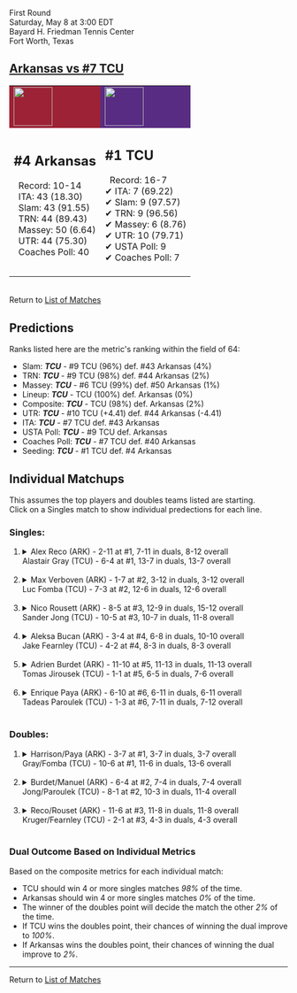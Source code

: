 First Round  
Saturday, May 8 at 3:00 EDT  
Bayard H. Friedman Tennis Center  
Fort Worth, Texas  
## [Arkansas vs #7 TCU](https://www.ncaa.com/game/5833394)  

<table><tr style="background-color: #d9d9d9 !important"><td style="background-color: #9D2235 !important"><img src="https://www.ncaa.com/sites/default/files/images/logos/schools/a/arkansas.70.png" width="70" height="70" /></td><td style="background-color: #582C83 !important"><img src="https://www.ncaa.com/sites/default/files/images/logos/schools/t/tcu.70.png" width="70" height="70" /></td></tr><tr>
<td>  

<h2>#4 Arkansas</h2>  
&nbsp; Record: 10-14<br>  
&nbsp; ITA: 43 (18.30)<br>  
&nbsp; Slam: 43 (91.55)<br>  
&nbsp; TRN: 44 (89.43)<br>  
&nbsp; Massey: 50 (6.64)<br>  
&nbsp; UTR: 44 (75.30)<br>  
&nbsp; Coaches Poll: 40<br>  
<br>  

</td>
<td>  

<h2>#1 TCU</h2>  
&nbsp; Record: 16-7<br>  
&#10004; ITA: 7 (69.22)<br>  
&#10004; Slam: 9 (97.57)<br>  
&#10004; TRN: 9 (96.56)<br>  
&#10004; Massey: 6 (8.76)<br>  
&#10004; UTR: 10 (79.71)<br>  
&#10004; USTA Poll: 9<br>  
&#10004; Coaches Poll: 7<br>  
<br>  

</td>
</tr></table>  


<br>Return to [List of Matches](../index.md)  

## Predictions  

Ranks listed here are the metric's ranking within the field of 64:  
- Slam: ***TCU*** - #9 TCU (96%) def. #43 Arkansas (4%)  
- TRN: ***TCU*** - #9 TCU (98%) def. #44 Arkansas (2%)  
- Massey: ***TCU*** - #6 TCU (99%) def. #50 Arkansas (1%)  
- Lineup: ***TCU*** - TCU (100%) def. Arkansas (0%)  
- Composite: ***TCU*** - TCU (98%) def. Arkansas (2%)  
- UTR: ***TCU*** - #10 TCU (+4.41) def. #44 Arkansas (-4.41)  
- ITA: ***TCU*** - #7 TCU def. #43 Arkansas  
- USTA Poll: ***TCU*** - #9 TCU def. Arkansas  
- Coaches Poll: ***TCU*** - #7 TCU def. #40 Arkansas  
- Seeding: ***TCU*** - #1 TCU def. #4 Arkansas  

## Individual Matchups  
This assumes the top players and doubles teams listed are starting.  
Click on a Singles match to show individual predections for each line.  

### Singles:  

<ol>
<li><details>
<summary markdown="span">Alex Reco (ARK) - 2-11 at #1, 7-11 in duals, 8-12 overall<br>Alastair Gray (TCU) - 6-4 at #1, 13-7 in duals, 13-7 overall</summary>
<h4>Predictions</h4><ul>
<li>Slam: <b><i>TCU</i></b> - Gray (83%) def. Reco (17%)</li>  
<li>TRN: <b><i>TCU</i></b> - Gray (88%) def. Reco (12%)</li>  
<li>Massey: <b><i>TCU</i></b> - Gray (87%) def. Reco (13%)</li>  
<li>UTR: <b><i>TCU</i></b> - Gray (89%) def. Reco (11%)</li>  
<li>Composite: <b><i>TCU</i></b> - Gray (87%) def. Reco (13%)</li>  
<li>ITA: <b><i>TCU</i></b> - Gray (40.15) def. Reco (4.00)</li>  
</ul>
</details>&nbsp;</li>
<li><details>
<summary markdown="span">Max Verboven (ARK) - 1-7 at #2, 3-12 in duals, 3-12 overall<br>Luc Fomba (TCU) - 7-3 at #2, 12-6 in duals, 12-6 overall</summary>
<h4>Predictions</h4><ul>
<li>Slam: <b><i>TCU</i></b> - Fomba (94%) def. Verboven (6%)</li>  
<li>TRN: <b><i>TCU</i></b> - Fomba (98%) def. Verboven (2%)</li>  
<li>Massey: <b><i>TCU</i></b> - Fomba (98%) def. Verboven (2%)</li>  
<li>UTR: <b><i>TCU</i></b> - Fomba (92%) def. Verboven (8%)</li>  
<li>Composite: <b><i>TCU</i></b> - Fomba (95%) def. Verboven (5%)</li>  
<li>ITA: <b><i>TCU</i></b> - Fomba (35.12) def. Verboven (1.79)</li>  
</ul>
</details>&nbsp;</li>
<li><details>
<summary markdown="span">Nico Rousett (ARK) - 8-5 at #3, 12-9 in duals, 15-12 overall<br>Sander Jong (TCU) - 10-5 at #3, 10-7 in duals, 11-8 overall</summary>
<h4>Predictions</h4><ul>
<li>Slam: <b><i>TCU</i></b> - Jong (79%) def. Rousett (21%)</li>  
<li>TRN: <b><i>TCU</i></b> - Jong (81%) def. Rousett (19%)</li>  
<li>Massey: <b><i>TCU</i></b> - Jong (78%) def. Rousett (22%)</li>  
<li>UTR: <b><i>TCU</i></b> - Jong (91%) def. Rousett (9%)</li>  
<li>Composite: <b><i>TCU</i></b> - Jong (82%) def. Rousett (18%)</li>  
<li>ITA: <b><i>TCU</i></b> - Jong (11.43) def. Rousett (9.93)</li>  
</ul>
</details>&nbsp;</li>
<li><details>
<summary markdown="span">Aleksa Bucan (ARK) - 3-4 at #4, 6-8 in duals, 10-10 overall<br>Jake Fearnley (TCU) - 4-2 at #4, 8-3 in duals, 8-3 overall</summary>
<h4>Predictions</h4><ul>
<li>Slam: <b><i>TCU</i></b> - Fearnley (83%) def. Bucan (17%)</li>  
<li>TRN: <b><i>TCU</i></b> - Fearnley (91%) def. Bucan (9%)</li>  
<li>Massey: <b><i>TCU</i></b> - Fearnley (87%) def. Bucan (13%)</li>  
<li>UTR: <b><i>TCU</i></b> - Fearnley (91%) def. Bucan (9%)</li>  
<li>Composite: <b><i>TCU</i></b> - Fearnley (88%) def. Bucan (12%)</li>  
<li>ITA: <b><i>TCU</i></b> - Fearnley (5.67) def. Bucan (2.10)</li>  
</ul>
</details>&nbsp;</li>
<li><details>
<summary markdown="span">Adrien Burdet (ARK) - 11-10 at #5, 11-13 in duals, 11-13 overall<br>Tomas Jirousek (TCU) - 1-1 at #5, 6-5 in duals, 7-6 overall</summary>
<h4>Predictions</h4><ul>
<li>Slam: <b><i>TCU</i></b> - Jirousek (87%) def. Burdet (13%)</li>  
<li>TRN: <b><i>TCU</i></b> - Jirousek (88%) def. Burdet (12%)</li>  
<li>Massey: <b><i>TCU</i></b> - Jirousek (87%) def. Burdet (13%)</li>  
<li>UTR: <b><i>TCU</i></b> - Jirousek (86%) def. Burdet (14%)</li>  
<li>Composite: <b><i>TCU</i></b> - Jirousek (87%) def. Burdet (13%)</li>  
<li>ITA: <b><i>TCU</i></b> - Jirousek (6.98) def. Burdet (1.73)</li>  
</ul>
</details>&nbsp;</li>
<li><details>
<summary markdown="span">Enrique Paya (ARK) - 6-10 at #6, 6-11 in duals, 6-11 overall<br>Tadeas Paroulek (TCU) - 1-3 at #6, 7-11 in duals, 7-12 overall</summary>
<h4>Predictions</h4><ul>
<li>Slam: <b><i>TCU</i></b> - Paroulek (92%) def. Paya (8%)</li>  
<li>TRN: <b><i>TCU</i></b> - Paroulek (96%) def. Paya (4%)</li>  
<li>Massey: <b><i>TCU</i></b> - Paroulek (85%) def. Paya (15%)</li>  
<li>UTR: <b><i>TCU</i></b> - Paroulek (88%) def. Paya (12%)</li>  
<li>Composite: <b><i>TCU</i></b> - Paroulek (90%) def. Paya (10%)</li>  
<li>ITA: <b><i>TCU</i></b> - Paroulek (1.35) def. Paya (0.00)</li>  
</ul>
</details>&nbsp;</li>
</ol>

### Doubles:  

<ol>
<li><details>
<summary markdown="span">Harrison/Paya (ARK) - 3-7 at #1, 3-7 in duals, 3-7 overall<br>Gray/Fomba (TCU) - 10-6 at #1, 11-6 in duals, 13-6 overall</summary>
<br>Sorry, we don't have any metrics for this match
</details>&nbsp;</li>
<li><details>
<summary markdown="span">Burdet/Manuel (ARK) - 6-4 at #2, 7-4 in duals, 7-4 overall<br>Jong/Paroulek (TCU) - 8-1 at #2, 10-3 in duals, 11-4 overall</summary>
<br>Sorry, we don't have any metrics for this match
</details>&nbsp;</li>
<li><details>
<summary markdown="span">Reco/Rouset (ARK) - 11-6 at #3, 11-8 in duals, 11-8 overall<br>Kruger/Fearnley (TCU) - 2-1 at #3, 4-3 in duals, 4-3 overall</summary>
<br>Sorry, we don't have any metrics for this match
</details>&nbsp;</li>
</ol>

### Dual Outcome Based on Individual Metrics  
  
Based on the composite metrics for each individual match:  
- TCU should win 4 or more singles matches _98%_ of the time.  
- Arkansas should win 4 or more singles matches _0%_ of the time.  
- The winner of the doubles point will decide the match the other _2%_ of the time.  
- If TCU wins the doubles point, their chances of winning the dual improve to _100%_.  
- If Arkansas wins the doubles point, their chances of winning the dual improve to _2%_.  
  
------

Return to [List of Matches](../index.md)  

